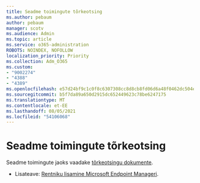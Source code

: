 ```yaml
---
title: Seadme toimingute tõrkeotsing
ms.author: pebaum
author: pebaum
manager: scotv
ms.audience: Admin
ms.topic: article
ms.service: o365-administration
ROBOTS: NOINDEX, NOFOLLOW
localization_priority: Priority
ms.collection: Adm_O365
ms.custom:
- "9002274"
- "4388"
- "4389"
ms.openlocfilehash: e57d24bf9c1c0f8c6307308cc8d8cb8fd06d6a48f0462dc504e0f54eb2844718
ms.sourcegitcommit: b5f7da89a650d2915dc652449623c78be6247175
ms.translationtype: MT
ms.contentlocale: et-EE
ms.lasthandoff: 08/05/2021
ms.locfileid: "54106068"
---
```

# <a name="troubleshoot-device-actions"></a>Seadme toimingute tõrkeotsing

Seadme toimingute jaoks vaadake [tõrkeotsingu dokumente](https://docs.microsoft.com/configmgr/tenant-attach/technical-reference).

- Lisateave: [Rentniku lisamine Microsoft Endpoint Manageri](https://docs.microsoft.com/configmgr/tenant-attach/).

